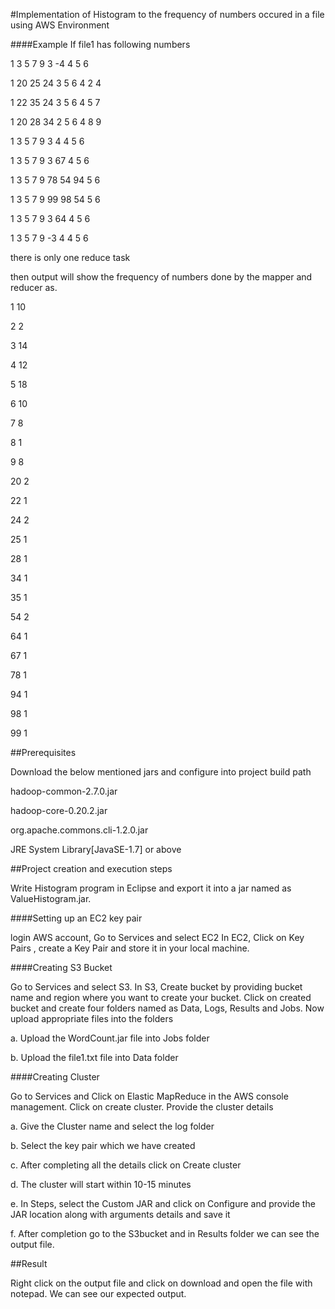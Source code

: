 
#Implementation of Histogram to the frequency of numbers occured in a file using AWS Environment


####Example
If file1 has following numbers

1   3  5  7  9  3  -4   4  5  6

1  20 25 24  3  5  6   4  2  4

1  22 35 24  3  5  6   4  5  7

1  20 28 34  2  5  6   4  8  9

1   3  5  7  9  3  4   4  5  6

1   3  5  7  9  3 67   4  5  6

1   3  5  7  9 78 54  94  5  6

1   3  5  7  9 99 98  54  5  6

1   3  5  7  9  3 64   4  5  6

1   3  5  7  9  -3  4   4  5  6
    
there is only one reduce task


then output will show the frequency of numbers done by the mapper and reducer as. 

1	10

2	2

3	14

4	12

5	18

6	10

7	8

8	1

9	8

20	2

22	1     

24	2

25	1

28	1

34	1

35	1

54	2

64	1

67	1

78	1

94	1

98	1

99	1



##Prerequisites

Download the below mentioned jars and configure into project build path

hadoop-common-2.7.0.jar

hadoop-core-0.20.2.jar

org.apache.commons.cli-1.2.0.jar

JRE System Library[JavaSE-1.7] or above


##Project creation and execution steps

Write Histogram program in Eclipse and export it into a jar named as ValueHistogram.jar.


####Setting up an EC2 key pair

login AWS account, Go to Services and select EC2 In EC2, Click on Key Pairs , create a Key Pair and store it in your local machine.

####Creating S3 Bucket

Go to Services and select S3. In S3, Create bucket by providing bucket name and region where you want to create your bucket. Click on created bucket and create four folders named as Data, Logs, Results and Jobs. Now upload appropriate files into the folders

a. Upload the WordCount.jar file into Jobs folder

b. Upload the file1.txt file into Data folder

####Creating Cluster

Go to Services and Click on Elastic MapReduce in the AWS console management. Click on create cluster. Provide the cluster details

a. Give the Cluster name and select the log folder

b. Select the key pair which we have created

c. After completing all the details click on Create cluster

d. The cluster will start within 10-15 minutes

e. In Steps, select the Custom JAR and click on Configure and provide the JAR location along with arguments details and save it

f. After completion go to the S3bucket and in Results folder we can see the output file.

##Result

Right click on the output file and click on download and open the file with notepad. We can see our expected output.
